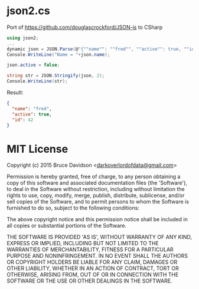 # json2.cs

Port of https://github.com/douglascrockford/JSON-js to CSharp

```csharp
using json2;
...
dynamic json = JSON.Parse(@"{""name"": ""fred"", ""active"": true, ""id"": 42}");
Console.WriteLine("Name = "+json.name);

json.active = false;

string str = JSON.Stringify(json, 2);
Console.WriteLine(str);

```

Result:
```json
{
  "name": "fred",
  "active": true,
  "id": 42
}
```


# MIT License

Copyright (c) 2015 Bruce Davidson &lt;darkoverlordofdata@gmail.com&gt;

Permission is hereby granted, free of charge, to any person obtaining
a copy of this software and associated documentation files (the
'Software'), to deal in the Software without restriction, including
without limitation the rights to use, copy, modify, merge, publish,
distribute, sublicense, and/or sell copies of the Software, and to
permit persons to whom the Software is furnished to do so, subject to
the following conditions:

The above copyright notice and this permission notice shall be
included in all copies or substantial portions of the Software.

THE SOFTWARE IS PROVIDED 'AS IS', WITHOUT WARRANTY OF ANY KIND,
EXPRESS OR IMPLIED, INCLUDING BUT NOT LIMITED TO THE WARRANTIES OF
MERCHANTABILITY, FITNESS FOR A PARTICULAR PURPOSE AND NONINFRINGEMENT.
IN NO EVENT SHALL THE AUTHORS OR COPYRIGHT HOLDERS BE LIABLE FOR ANY
CLAIM, DAMAGES OR OTHER LIABILITY, WHETHER IN AN ACTION OF CONTRACT,
TORT OR OTHERWISE, ARISING FROM, OUT OF OR IN CONNECTION WITH THE
SOFTWARE OR THE USE OR OTHER DEALINGS IN THE SOFTWARE.

